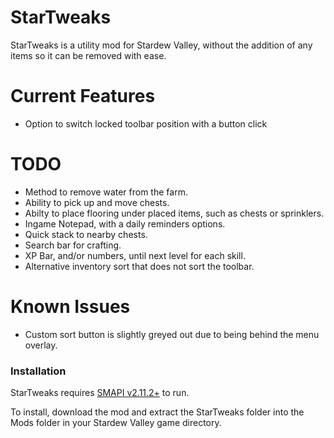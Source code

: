 # StarTweaks

StarTweaks is a utility mod for Stardew&nbsp;Valley, without the addition of any items so it can be removed with ease.

# Current Features

  - Option to switch locked toolbar position with a button click

# TODO

  - Method to remove water from the farm.
  - Ability to pick up and move chests.
  - Abilty to place flooring under placed items, such as chests or sprinklers.
  - Ingame Notepad, with a daily reminders options.
  - Quick stack to nearby chests.
  - Search bar for crafting.
  - XP Bar, and/or numbers, until next level for each skill.
  - Alternative inventory sort that does not sort the toolbar.

# Known Issues

  - Custom sort button is slightly greyed out due to being behind the menu overlay.

### Installation

StarTweaks requires [SMAPI v2.11.2+](https://smapi.io/) to run.

To install, download the mod and extract the StarTweaks folder into the Mods folder in your Stardew&nbsp;Valley game directory.
